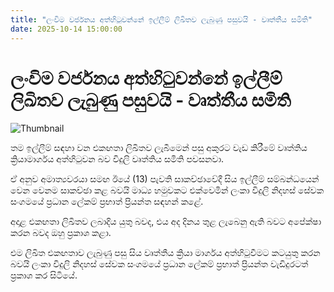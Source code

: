 ```yaml
---
title: "ලංවිම වර්ජනය අත්හිටුවන්නේ ඉල්ලීම් ලිඛිතව ලැබුණු පසුවයි - වෘත්තීය සමිති"
date: 2025-10-14 15:00:00
---
```


# ලංවිම වර්ජනය අත්හිටුවන්නේ ඉල්ලීම් ලිඛිතව ලැබුණු පසුවයි - වෘත්තීය සමිති

![Thumbnail](https://helakuru.sgp1.cdn.digitaloceanspaces.com/esana/images/lib/electrycity-new-thumb.jpg)

තම ඉල්ලීම් සඳහා වන එකඟතා ලිඛිතව ලැබීමෙන් පසු අකුරට වැඩ කිරීමේ වෘත්තිය ක්‍රියාමාර්ගය අත්හිටුවන බව විදුලි වෘත්තිය සමිති පවසනවා.

ඒ අනුව අමාත්‍යවරයා සමඟ ඊයේ (13) පැවති සාකච්ඡාවේදී සිය ඉල්ලීම් සම්බන්ධයෙන් වෙන වෙනම සාකච්ඡා කළ බවයි මාධ්‍ය හමුවකට එක්වෙමින් ලංකා විදුලි නිදහස් සේවක සංගමයේ ප්‍රධාන ලේකම් ප්‍රභාත් ප්‍රියන්ත සඳහන් කළේ.

අදාළ එකඟතා ලිඛිතව ලබාදිය යුතු බවද, එය අද දිනය තුළ ලැබෙනු ඇති බවට අපේක්ෂා කරන බවද ඔහු ප්‍රකාශ කළා.

එම ලිඛිත එකඟතාව ලැබුණු පසු සිය වෘත්තීය ක්‍රියා මාර්ගය අත්හිටුවීමට කටයුතු කරන බවයි ලංකා විදුලි නිදහස් සේවක සංගමයේ ප්‍රධාන ලේකම් ප්‍රභාත් ප්‍රියන්ත වැඩිදුරටත් ප්‍රකාශ කර සිටියේ.

